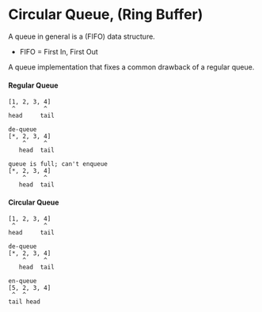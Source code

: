 # Circular Queue, (Ring Buffer)
A queue in general is a (FIFO) data structure.
- FIFO = First In, First Out

A queue implementation that fixes a common drawback of a regular queue.

#### Regular Queue
``` regular-queue
[1, 2, 3, 4]
 ^        ^
head     tail

de-queue
[*, 2, 3, 4]
    ^     ^
   head  tail

queue is full; can't enqueue
[*, 2, 3, 4]
    ^     ^
   head  tail
```

#### Circular Queue
``` circular-queue
[1, 2, 3, 4]
 ^        ^
head     tail

de-queue
[*, 2, 3, 4]
    ^     ^
   head  tail

en-queue
[5, 2, 3, 4]
 ^  ^     
tail head
```
